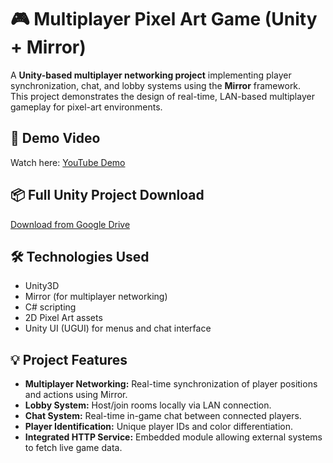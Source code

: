 # 🎮 Multiplayer Pixel Art Game (Unity + Mirror)

A **Unity-based multiplayer networking project** implementing player synchronization, chat, and lobby systems using the **Mirror** framework.  
This project demonstrates the design of real-time, LAN-based multiplayer gameplay for pixel-art environments.

## 🎥 Demo Video
Watch here: [YouTube Demo](https://youtu.be/GUrJoY3jC6E)

## 📦 Full Unity Project Download
[Download from Google Drive](https://drive.google.com/file/d/18P6oz8b2INHFQUN4ba_Y4WiuV38oBnva/view?usp=sharing)

## 🛠️ Technologies Used
- Unity3D  
- Mirror (for multiplayer networking)  
- C# scripting  
- 2D Pixel Art assets  
- Unity UI (UGUI) for menus and chat interface  

## 💡 Project Features
- **Multiplayer Networking:** Real-time synchronization of player positions and actions using Mirror.  
- **Lobby System:** Host/join rooms locally via LAN connection.  
- **Chat System:** Real-time in-game chat between connected players.  
- **Player Identification:** Unique player IDs and color differentiation.  
- **Integrated HTTP Service:** Embedded module allowing external systems to fetch live game data.  
